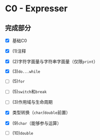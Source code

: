 # C0 - Expresser

## 完成部分

- [x] 基础C0

- [x] (1)注释

- [x] (2)字符字面量与字符串字面量（仅限`print`）

- [x] (3)`do...while`

- [ ] (5)`for`

- [ ] (5)`switch`和`break`

- [ ] (3)作用域与生命周期

- [x] 类型转换（`char`/`double`前置）

- [x] (9)`char`（能够参与运算）

- [ ] (10)`double`